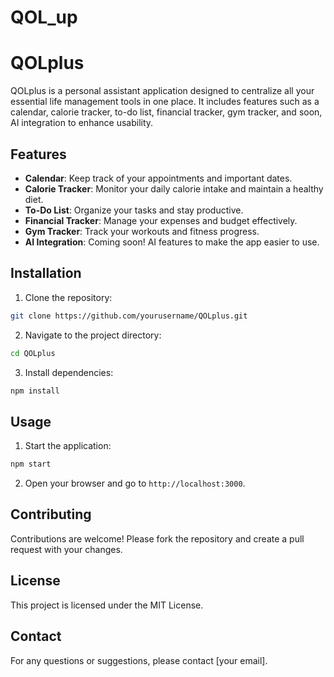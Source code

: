 # QOL_up
# QOLplus

QOLplus is a personal assistant application designed to centralize all your essential life management tools in one place. It includes features such as a calendar, calorie tracker, to-do list, financial tracker, gym tracker, and soon, AI integration to enhance usability.

## Features

- **Calendar**: Keep track of your appointments and important dates.
- **Calorie Tracker**: Monitor your daily calorie intake and maintain a healthy diet.
- **To-Do List**: Organize your tasks and stay productive.
- **Financial Tracker**: Manage your expenses and budget effectively.
- **Gym Tracker**: Track your workouts and fitness progress.
- **AI Integration**: Coming soon! AI features to make the app easier to use.

## Installation

1. Clone the repository:
  ```bash
  git clone https://github.com/yourusername/QOLplus.git
  ```
2. Navigate to the project directory:
  ```bash
  cd QOLplus
  ```
3. Install dependencies:
  ```bash
  npm install
  ```

## Usage

1. Start the application:
  ```bash
  npm start
  ```
2. Open your browser and go to `http://localhost:3000`.

## Contributing

Contributions are welcome! Please fork the repository and create a pull request with your changes.

## License

This project is licensed under the MIT License.

## Contact

For any questions or suggestions, please contact [your email].
